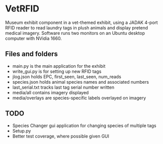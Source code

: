 # VetRFID

Museum exhibit component in a vet-themed exhibit, using a
JADAK 4-port RFID reader to read laundry tags in plush
animals and display pretend medical imagery. Software runs
two monitors on an Ubuntu desktop computer with NVidia 1660.

## Files and folders

- main.py is the main application for the exhibit
- write_gui.py is for setting up new RFID tags
- jlog.json holds EPC, first_seen, last_seen, num_reads
- species.json holds animal species names and associated numbers
- last_serial.txt tracks last tag serial number written
- media/all contains imagery displayed
- media/overlays are species-specific labels overlayed on imagery

## TODO

- Species Changer gui application for changing species of multiple tags
- Setup.py
- Better test coverage, where possible given GUI
